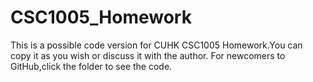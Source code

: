 # CSC1005_Homework
This is a possible code version for CUHK CSC1005 Homework.You can copy it as you wish or discuss it with the author.
For newcomers to GitHub,click the folder to see the code.
